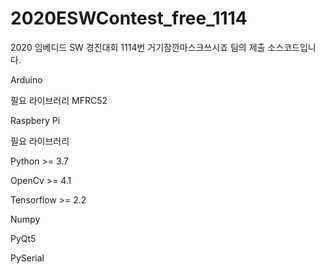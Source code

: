 # 2020ESWContest_free_1114
2020 임베디드 SW 경진대회
1114번 거기잠깐마스크쓰시죠 팀의
제출 소스코드입니다.

Arduino

필요 라이브러리
MFRC52
  
  
Raspbery Pi


필요 라이브러리

Python >= 3.7

OpenCv >= 4.1

Tensorflow >= 2.2

Numpy

PyQt5

PySerial

  
